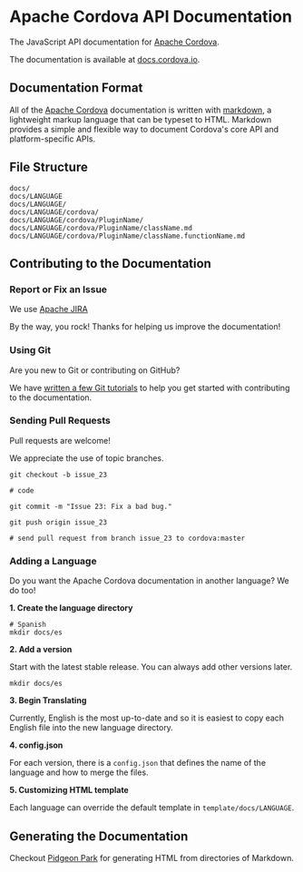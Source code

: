 # Apache Cordova API Documentation

The JavaScript API documentation for [Apache Cordova](http://cordova.io/).

The documentation is available at [docs.cordova.io](http://docs.cordova.io/).

## Documentation Format

All of the [Apache Cordova](http://cordova.io/) documentation is written with [markdown](http://daringfireball.net/projects/markdown/syntax), a lightweight markup language that can be typeset to HTML. Markdown provides a simple and flexible way to document Cordova's core API and platform-specific APIs.

File Structure
--------------

    docs/
    docs/LANGUAGE
    docs/LANGUAGE/
    docs/LANGUAGE/cordova/
    docs/LANGUAGE/cordova/PluginName/
    docs/LANGUAGE/cordova/PluginName/className.md
    docs/LANGUAGE/cordova/PluginName/className.functionName.md

Contributing to the Documentation
---------------------------------

### Report or Fix an Issue

We use [Apache JIRA](https://issues.apache.org/jira/browse/CB)

By the way, you rock! Thanks for helping us improve the documentation!

### Using Git

Are you new to Git or contributing on GitHub?

We have [written a few Git tutorials](http://wiki.apache.org/cordova/ContributerWorkflow)
to help you get started with contributing to the documentation.

### Sending Pull Requests

Pull requests are welcome!

We appreciate the use of topic branches.

    git checkout -b issue_23

    # code

    git commit -m "Issue 23: Fix a bad bug."

    git push origin issue_23

    # send pull request from branch issue_23 to cordova:master

### Adding a Language

Do you want the Apache Cordova documentation in another language? We do too!

__1. Create the language directory__

    # Spanish
    mkdir docs/es

__2. Add a version__

Start with the latest stable release. You can always add other versions later.

    mkdir docs/es

__3. Begin Translating__

Currently, English is the most up-to-date and so it is easiest to copy each English
file into the new language directory.

__4. config.json__

For each version, there is a `config.json` that defines the name of the language and
how to merge the files.

__5. Customizing HTML template__

Each language can override the default template in `template/docs/LANGUAGE`.

Generating the Documentation
----------------------------

Checkout <a href=http://github.com/brianleroux/pidgeon-park>Pidgeon Park</a> for generating HTML from directories of Markdown.
